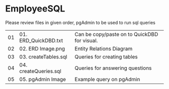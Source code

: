 <h1>EmployeeSQL</h1>
<p>Please review files in given order, pgAdmin to be used to run sql queries</p>

</ul>
<table width="100%">
  <tr>
    <td>01</td>
    <td>01. ERD_QuickDBD.txt</td>
    <td>Can be copy/paste on to QuickDBD for visual.</td>   
  </tr>  
  <tr>
    <td>02</td>
    <td>02. ERD Image.png</td>
    <td>Entity Relations Diagram</td>   
  </tr>
  <tr>
    <td>03</td>
    <td>03. createTables.sql</td>
    <td>Queries for creating tables</td>   
  </tr>
  <tr>
    <td>04</td>
    <td>04. createQueries.sql</td>
    <td>Queries for answering questions</td>   
  </tr>
  <tr>
    <td>05</td>
    <td>05. pgAdmin Image</td>
    <td>Example query on pgAdmin</td>   
  </tr>



</ul> 
</table>
